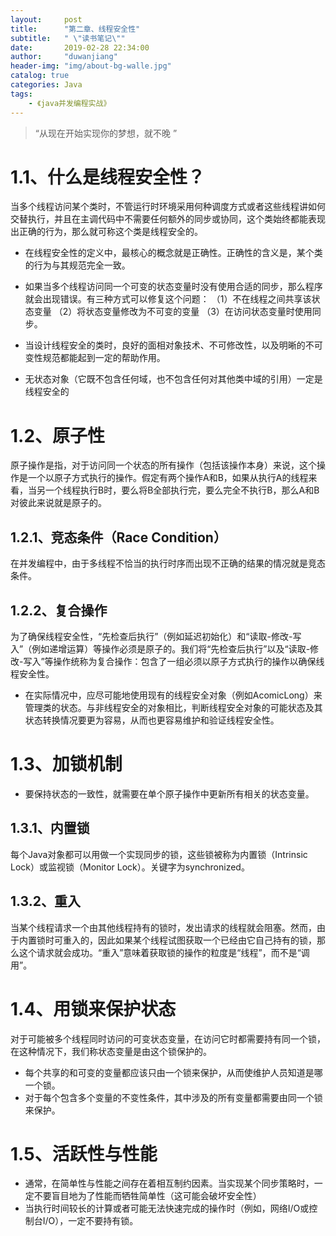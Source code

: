 ```yaml
---
layout: 	post
title: 		"第二章、线程安全性"
subtitle:	" \"读书笔记\""
date:		2019-02-28 22:34:00
author:		"duwanjiang"
header-img:	"img/about-bg-walle.jpg"
catalog: true
categories: Java
tags:
    - 《java并发编程实战》
---
```


> “从现在开始实现你的梦想，就不晚 ”


# 1.1、什么是线程安全性？
当多个线程访问某个类时，不管运行时环境采用何种调度方式或者这些线程讲如何交替执行，并且在主调代码中不需要任何额外的同步或协同，这个类始终都能表现出正确的行为，那么就可称这个类是线程安全的。

* 在线程安全性的定义中，最核心的概念就是正确性。正确性的含义是，某个类的行为与其规范完全一致。

* 如果当多个线程访问同一个可变的状态变量时没有使用合适的同步，那么程序就会出现错误。有三种方式可以修复这个问题：
  （1）不在线程之间共享该状态变量
  （2）将状态变量修改为不可变的变量
  （3）在访问状态变量时使用同步。
* 当设计线程安全的类时，良好的面相对象技术、不可修改性，以及明晰的不可变性规范都能起到一定的帮助作用。
* 无状态对象（它既不包含任何域，也不包含任何对其他类中域的引用）一定是线程安全的

# 1.2、原子性
原子操作是指，对于访问同一个状态的所有操作（包括该操作本身）来说，这个操作是一个以原子方式执行的操作。假定有两个操作A和B，如果从执行A的线程来看，当另一个线程执行B时，要么将B全部执行完，要么完全不执行B，那么A和B对彼此来说就是原子的。

## 1.2.1、竞态条件（Race Condition）
在并发编程中，由于多线程不恰当的执行时序而出现不正确的结果的情况就是竞态条件。

## 1.2.2、复合操作
为了确保线程安全性，“先检查后执行”（例如延迟初始化）和“读取-修改-写入”（例如递增运算）等操作必须是原子的。我们将“先检查后执行”以及“读取-修改-写入”等操作统称为复合操作：包含了一组必须以原子方式执行的操作以确保线程安全性。
* 在实际情况中，应尽可能地使用现有的线程安全对象（例如AcomicLong）来管理类的状态。与非线程安全的对象相比，判断线程安全对象的可能状态及其状态转换情况要更为容易，从而也更容易维护和验证线程安全性。

# 1.3、加锁机制
* 要保持状态的一致性，就需要在单个原子操作中更新所有相关的状态变量。

## 1.3.1、内置锁
每个Java对象都可以用做一个实现同步的锁，这些锁被称为内置锁（Intrinsic Lock）或监视锁（Monitor Lock）。关键字为synchronized。

## 1.3.2、重入
当某个线程请求一个由其他线程持有的锁时，发出请求的线程就会阻塞。然而，由于内置锁时可重入的，因此如果某个线程试图获取一个已经由它自己持有的锁，那么这个请求就会成功。“重入”意味着获取锁的操作的粒度是“线程”，而不是“调用”。

# 1.4、用锁来保护状态
对于可能被多个线程同时访问的可变状态变量，在访问它时都需要持有同一个锁，在这种情况下，我们称状态变量是由这个锁保护的。
* 每个共享的和可变的变量都应该只由一个锁来保护，从而使维护人员知道是哪一个锁。
* 对于每个包含多个变量的不变性条件，其中涉及的所有变量都需要由同一个锁来保护。

# 1.5、活跃性与性能
* 通常，在简单性与性能之间存在着相互制约因素。当实现某个同步策略时，一定不要盲目地为了性能而牺牲简单性（这可能会破坏安全性）
* 当执行时间较长的计算或者可能无法快速完成的操作时（例如，网络I/O或控制台I/O），一定不要持有锁。